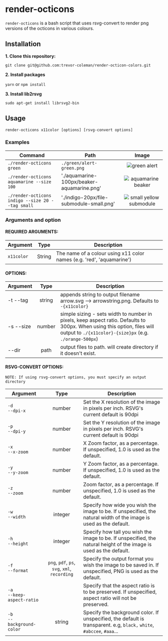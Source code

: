 # render-octicons

`render-octicons` is a bash script that uses rsvg-convert to render png versions of the octicons in various colours.

## Installation

**1. Clone this repository:**

`git clone git@github.com:trevor-coleman/render-octicon-colors.git`

**2. Install packages**

`yarn` or `npm install`

**3. Install lib2rsvg**

`sudo apt-get install librsvg2-bin`

## Usage

`render-octicons x11color [options] [rsvg-convert options]`

### Examples

| Command                                          | Path                                       |                                                                Image                                                                |
| ------------------------------------------------ | ------------------------------------------ | :---------------------------------------------------------------------------------------------------------------------------------: |
| `./render-octicons green`                        | `./green/alert-green.png`                  |           ![green alert](https://github.com/trevor-coleman/render-octicons/blob/master/examples/alert-green.png?raw=true)           |
| `./render-octicons aquamarine --size 100`        | './aquamarine-100px/beaker-aquamarine.png' |     ![aquamarine beaker](https://github.com/trevor-coleman/render-octicons/blob/master/examples/beaker-aquamarine.png?raw=true)     |
| `./render-octicons indigo --size 20 --tag small` | './indigo-20px/file-submodule-small.png'   | ![small yellow submodule](https://github.com/trevor-coleman/render-octicons/blob/master/examples/file-submodule-small.png?raw=true) |

### Arguments and option

#### REQUIRED ARGUMENTS:

| Argument   | Type   | Description                                                           |
| ---------- | ------ | --------------------------------------------------------------------- |
| `x11color` | String | The name of a colour using x11 color names (e.g. 'red', 'aquamarine') |

#### OPTIONS:

| Argument  |  Type  | Description                                                                                                                                                                        |
| --------- | :----: | ---------------------------------------------------------------------------------------------------------------------------------------------------------------------------------- |
| -t --tag  | string | appends string to output filename arrow.svg --> arrowstring.png. Defaults to `-{x11color}`                                                                                         |
| -s --size | number | simple sizing - sets width to number in pixels, keep aspect ratio. Defaults to 300px. When using this option, files will output to `./{x11color}-{size}px` (e.g. `./orange-500px`) |
| --dir     |  path  | output files to path. will create directory if it doesn't exist.                                                                                                                   |

#### RSVG-CONVERT OPTIONS:

    NOTE: If using rsvg-convert options, you must specify an output directory

| Argument                        |                     Type                      | Description                                                                                                           |
| ------------------------------- | :-------------------------------------------: | --------------------------------------------------------------------------------------------------------------------- |
| `-d`<br> `--dpi-x`              |                    number                     | Set the X resolution of the image in pixels per inch. RSVG's current default is 90dpi                                 |
| `-p`<br/> `--dpi-y`             |                    number                     | Set the Y resolution of the image in pixels per inch. RSVG's current default is 90dpi                                 |
| `-x`<br/> `--x-zoom`            |                    number                     | X Zoom factor, as a percentage. If unspecified, 1.0 is used as the default.                                           |
| `-y`<br/> `--y-zoom`            |                    number                     | Y Zoom factor, as a percentage. If unspecified, 1.0 is used as the default.                                           |
| `-z`<br/> `--zoom`              |                    number                     | Zoom factor, as a percentage. If unspecified, 1.0 is used as the default.                                             |
| `-w`<br/> `--width`             |                    integer                    | Specify how wide you wish the image to be. If unspecified, the natural width of the image is used as the default.     |
| `-h`<br/> `--height`            |                    integer                    | Specify how tall you wish the image to be. If unspecified, the natural height of the image is used as the default.    |
| `-f`<br/> `--format`            | `png`, `pdf`, `ps`, `svg`, `xml`, `recording` | Specify the output format you wish the image to be saved in. If unspecified, PNG is used as the default.              |
| `-a`<br/> `--keep-aspect-ratio` |                                               | Specify that the aspect ratio is to be preserved. If unspecified, aspect ratio will not be preserved.                 |
| `-b`<br/> `--background-color`  |                    string                     | Specify the background color. If unspecified, the default is transparent. e.g, `black,` `white`, `#abccee`, `#aaa`... |
